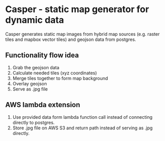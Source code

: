 # Casper - static map generator for dynamic data

Casper generates static map images from hybrid map sources (e.g. raster tiles and mapbox vector tiles) and geojson data from postgres.

## Functionality flow idea

1. Grab the geojson data
2. Calculate needed tiles (xyz coordinates)
3. Merge tiles together to form map background
4. Overlay geojson
5. Serve as .jpg file

## AWS lambda extension

1. Use provided data form lambda function call instead of connecting directly to postgres.
5. Store .jpg file on AWS S3 and return path instead of serving as .jpg directly.
